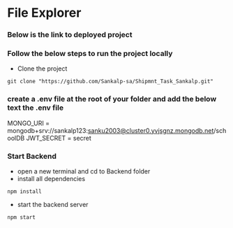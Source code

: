 # File Explorer

### Below is the link to deployed project


### Follow the below steps to run the project locally

* Clone the project
```
git clone "https://github.com/Sankalp-sa/Shipmnt_Task_Sankalp.git"
```

### create a .env file at the root of your folder and add the below text the .env file

MONGO_URI = mongodb+srv://sankalp123:sanku2003@cluster0.yvjsgnz.mongodb.net/schoolDB
JWT_SECRET = secret

### Start Backend

* open a new terminal and cd to Backend folder
* install all dependencies
```
npm install
```
* start the backend server
```
npm start
```
